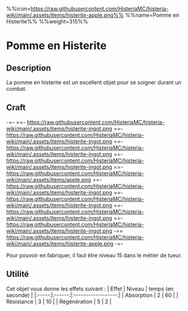 %%icon=https://raw.githubusercontent.com/HisteriaMC/histeria-wiki/main/.assets/items/histerite-apple.png%%
%%name=Pomme en Histerite%%
%%weight=315%%

# Pomme en Histerite

## Description
La pomme en histerite est un excellent objet pour se soigner durant un combat.

## Craft
-=-
 ==- https://raw.githubusercontent.com/HisteriaMC/histeria-wiki/main/.assets/items/histerite-ingot.png
 ==- https://raw.githubusercontent.com/HisteriaMC/histeria-wiki/main/.assets/items/histerite-ingot.png
 ==- https://raw.githubusercontent.com/HisteriaMC/histeria-wiki/main/.assets/items/histerite-ingot.png
 ==- https://raw.githubusercontent.com/HisteriaMC/histeria-wiki/main/.assets/items/histerite-ingot.png
 ==- https://raw.githubusercontent.com/HisteriaMC/histeria-wiki/main/.assets/items/apple.png
 ==- https://raw.githubusercontent.com/HisteriaMC/histeria-wiki/main/.assets/items/histerite-ingot.png
 ==- https://raw.githubusercontent.com/HisteriaMC/histeria-wiki/main/.assets/items/histerite-ingot.png
 ==- https://raw.githubusercontent.com/HisteriaMC/histeria-wiki/main/.assets/items/histerite-ingot.png
 ==- https://raw.githubusercontent.com/HisteriaMC/histeria-wiki/main/.assets/items/histerite-ingot.png
 -== https://raw.githubusercontent.com/HisteriaMC/histeria-wiki/main/.assets/items/histerite-apple.png
-=-

Pour pouvoir en fabriquer, il faut être niveau 15 dans le métier de tueur.

## Utilité
Cet objet vous donne les effets suivant :
| Effet | Niveau | temps (en seconde) |
|:-----:|:------:|:------------------:|
| Absorption | 2 | 60 |
| Résistance | 3 | 10 |
| Régénération | 5 | 2 |
